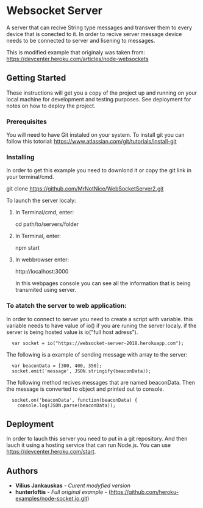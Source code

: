 # Websocket Server

A server that can recive String type messages and transver them to every device that is conected to it. In order to recive server message device needs to be connected to server and lisening to messages. 

This is modified example that originaly was taken from: https://devcenter.heroku.com/articles/node-websockets

## Getting Started

These instructions will get you a copy of the project up and running on your local machine for development and testing purposes. See deployment for notes on how to deploy the project.

### Prerequisites

You will need to have Git instaled on your system. 
To install git you can follow this totorial: https://www.atlassian.com/git/tutorials/install-git


### Installing

In order to get this example you need to downlond it or copy the git link in your terminal/cmd.

git clone https://github.com/MrNotNice/WebSocketServer2.git

To launch the server localy:
  1. In Terminal/cmd, enter:
  
      cd path/to/servers/folder
    
  2. In Terminal, enter:
  
      npm start
    
  3. In webbrowser enter:
  
      http://localhost:3000
      
      In this webpages console you can see all the information that is being transmited using server.
     
### To atatch the server to web application:

  In order to connect to server you need to create a script with variable.
  this variable needs to have value of io() if you are runing the server localy.
  if the server is being hosted value is io("full host adress").
  
      var socket = io("https://websocket-server-2018.herokuapp.com");

   The following is a example of sending message with array to the server:
   
      var beaconData = [300, 400, 350];
      socket.emit('message', JSON.stringify(beaconData));
      

   The following method recives messages that are named beaconData.
   Then the message is converted to object and printed out to console.
   
      socket.on('beaconData', function(beaconData) {
        console.log(JSON.parse(beaconData));


## Deployment

In order to lauch this server you need to put in a git repository. And then lauch it using a hosting service that can run Node.js.
You can use https://devcenter.heroku.com/start.


## Authors

* **Vilius Jankauskas** - *Curent modyfied version*
* **hunterloftis** - *Full original example* - (https://github.com/heroku-examples/node-socket.io.git)




